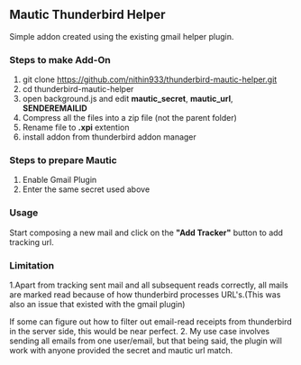 ## Mautic Thunderbird Helper

Simple addon created using the existing gmail helper plugin.

### Steps to make Add-On
1. git clone https://github.com/nithin933/thunderbird-mautic-helper.git
2. cd thunderbird-mautic-helper
3. open background.js and edit **mautic_secret**, **mautic_url**, **SENDEREMAILID**
4. Compress all the files into a zip file (not the parent folder)
5. Rename file to **.xpi** extention
6. install addon from thunderbird addon manager

### Steps to prepare Mautic
1. Enable Gmail Plugin
2. Enter the same secret used above


### Usage
Start composing a new mail and click on the **"Add Tracker"** button to add tracking url.

### Limitation
1.Apart from tracking sent mail and all subsequent reads correctly, all mails are marked read because of how thunderbird processes URL's.(This was also an issue that existed with the gmail plugin)

If some can figure out how to filter out email-read receipts from thunderbird in the server side, this would be near perfect.
2. My use case involves sending all emails from one user/email, but that being said, the plugin will work with anyone provided the secret and mautic url match.